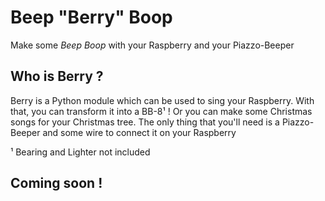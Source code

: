 # Beep "Berry" Boop

Make some *Beep Boop* with your Raspberry and your Piazzo-Beeper

## Who is Berry ?

Berry is a Python module which can be used to sing your Raspberry. With that, you can transform it into a BB-8¹ ! Or you can make some Christmas songs for your Christmas tree. The only thing that you'll need is a Piazzo-Beeper and some wire to connect it on your Raspberry


¹ Bearing and Lighter not included

## Coming soon !
